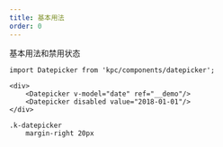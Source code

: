 ```yaml
---
title: 基本用法
order: 0
---
```


基本用法和禁用状态

```vdt
import Datepicker from 'kpc/components/datepicker';

<div>
    <Datepicker v-model="date" ref="__demo"/>
    <Datepicker disabled value="2018-01-01"/>
</div>
```

```styl
.k-datepicker
    margin-right 20px
```
